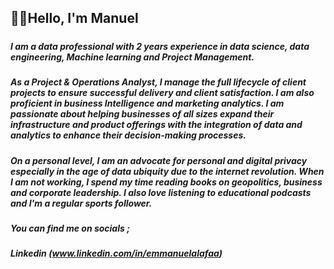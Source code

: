 ## 👋🏾Hello, I'm Manuel 
##### 
##### I am a data professional with 2 years experience in data science, data engineering, Machine learning and Project Management. 

##### As a Project & Operations Analyst, I manage the full lifecycle of client projects to ensure successful delivery and client satisfaction. I am also proficient in business Intelligence and marketing analytics. I am passionate about helping businesses of all sizes expand their infrastructure and product offerings with the integration of data and analytics to enhance their decision-making processes.

##### On a personal level, I am an advocate for personal and digital privacy especially in the age of data ubiquity due to the internet revolution. When I am not working, I spend my time reading books on geopolitics, business and corporate leadership. I also love listening to educational podcasts and I'm a regular sports follower. 

##### You can find me on socials ;
##### Linkedin (www.linkedin.com/in/emmanuelalafaa)


